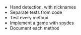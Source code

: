 * Hand detection, with nicknames
* Separate tests from code
* Test every method
* Implement a game with spydes
* Document each method
